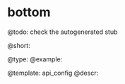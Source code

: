 bottom
=============

@todo:
	check the autogenerated stub


@short:
	

@type: 
@example:


@template:	api_config
@descr:


